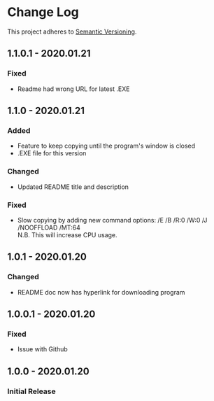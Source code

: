 # Change Log
This project adheres to [Semantic Versioning](http://semver.org/).

## 1.1.0.1 - 2020.01.21
### Fixed
- Readme had wrong URL for latest .EXE

## 1.1.0 - 2020.01.21
### Added
- Feature to keep copying until the program's window is closed
- .EXE file for this version
### Changed
- Updated README title and description
### Fixed
- Slow copying by adding new command options: /E /B /R:0 /W:0 /J /NOOFFLOAD /MT:64  
N.B. This will increase CPU usage.


## 1.0.1 - 2020.01.20
### Changed
- README doc now has hyperlink for downloading program

## 1.0.0.1 - 2020.01.20
### Fixed
- Issue with Github

## 1.0.0 - 2020.01.20
### Initial Release